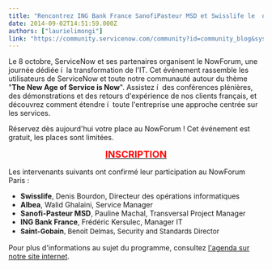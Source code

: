 ```yaml
---
title: "Rencontrez ING Bank France SanofiPasteur MSD et Swisslife le  octobre   Paris"
date: 2014-09-02T14:51:59.000Z
authors: ["laurielimongi"]
link: "https://community.servicenow.com/community?id=community_blog&sys_id=4a6dea29dbd0dbc01dcaf3231f96199c"
---
```

<p>Le 8 octobre, ServiceNow et ses partenaires organisent le NowForum, une journée dédiée í  la transformation de l'IT. Cet événement rassemble les utilisateurs de ServiceNow et toute notre communauté autour du thème "<strong>The New Age of Service is Now</strong>". Assistez í  des conférences plénières, des démonstrations et des retours d'expérience de nos clients français, et découvrez comment étendre í  toute l'entreprise une approche centrée sur les services.</p><p></p><p>Réservez dès aujourd'hui votre place au NowForum ! Cet événement est gratuit, les places sont limitées.</p><p></p><p style="text-align: center;"><span style="font-size: 12pt;"><strong><a href="http://www.servicenowforum.com/fr/"><span style="color: #ff0000; font-size: 14pt;">INSCRIPTION</span></a></strong></span></p><p></p><p>Les intervenants suivants ont confirmé leur participation au NowForum Paris :</p><ul><li><strong>Swisslife</strong>, Denis Bourdon, Directeur des opérations informatiques</li><li><strong>Albea</strong>, Walid Ghalaini, Service Manager</li><li><strong>Sanofi-Pasteur MSD</strong>, Pauline Machal, Transversal Project Manager</li><li><strong>ING Bank France</strong>, Frédéric Kersulec, Manager IT</li><li><strong style="font-size: 10pt; line-height: 1.5em;">Saint-Gobain</strong><span style="font-size: 10pt; line-height: 1.5em;">, Benoit Delmas, Security and Standards Director</span></li></ul><p></p><p>Pour plus d'informations au sujet du programme, consultez <a title="w.servicenowforum.com/fr/agenda" href="http://www.servicenowforum.com/fr/agenda">l'agenda sur notre site internet</a>.</p>